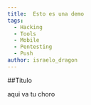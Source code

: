 ```yaml
---
title:  Esto es una demo
tags:
  - Hacking
  - Tools
  - Mobile
  - Pentesting
  - Push
author: israelo_dragon
---
```



##Titulo

aqui va tu choro
